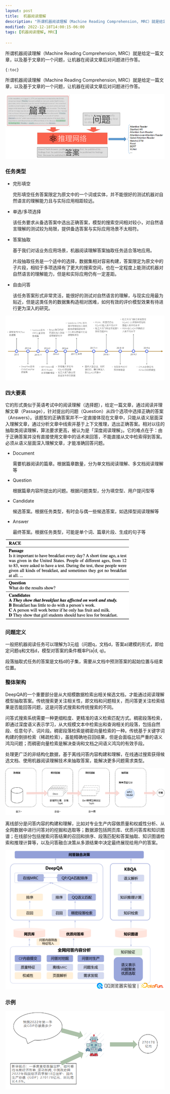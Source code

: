 ```yaml
---
layout: post
title:  机器阅读理解
description: "所谓机器阅读理解（Machine Reading Comprehension, MRC）就是给定一篇文章，以及基于文章的一个问题，让机器在阅读文章后对问题进行作答。"
modified: 2022-12-18T14:00:15-06:00
tags: [机器阅读理解, MRC] 

---
```




所谓机器阅读理解（Machine Reading Comprehension, MRC）就是给定一篇文章，以及基于文章的一个问题，让机器在阅读文章后对问题进行作答。

<!-- more -->

```
{:toc} 
```

所谓机器阅读理解（Machine Reading Comprehension, MRC）就是给定一篇文章，以及基于文章的一个问题，让机器在阅读文章后对问题进行作答。

![机器阅读理解处理流程](/images/00/001_mrc_1218.png)

### 任务类型

- 完形填空

  完形填空任务答案限定为原文中的一个词或实体，并不能很好的测试机器对自然语言的理解能力且与实际应用相距较远。

- 单选/多项选择

  该任务要求从备选答案中选出正确答案，模型的搜索空间相对较小，对自然语言理解的测试较为局限，提供备选答案与实际应用场景不太相符。

- 答案抽取

  基于我们对话业务应用场景，机器阅读理解答案抽取任务适合落地应用。

  

  片段抽取任务是一个适中的选择，数据集相对容易构建，答案限定为原文中的子片段，相较于多项选择有了更大的搜索空间，也在一定程度上能测试机器对自然语言的理解能力，但是和实际应用仍有一定差距。

- 自由问答

  该任务答案形式非常灵活，能很好的测试对自然语言的理解，与现实应用最为贴近，但是这类任务的数据集构造相对困难，如何有效的评价模型效果有待进行更为深入的研究。

![机器阅读理解发展历程](/images/00/002_mrc_1218.png)

### 四大要素

它的形式类似于英语考试中的阅读理解（选择题），给定一篇文章，通过阅读并理解文章（Passage），针对提出的问题（Question）从四个选项中选择正确的答案（Answers）。该题型的正确答案并不一定直接体现在文章中，只能从语义层面深入理解文章，通过分析文章中线索并基于上下文推理，选出正确答案。相对以往的抽取类阅读理解，算法要求更高，被认为是「深度阅读理解」。它的难点在于：由于正确答案并没有直接使用文章中的话术来回答，不能直接从文中检索得到答案。必须从语义层面深入理解文章，才能准确回答问题。

- Document

  需要机器阅读的篇章。根据篇章数量，分为单文档阅读理解、多文档阅读理解等

- Question

  根据篇章内容所提出的问题。根据问题类型，分为填空型、用户提问型等

- Candidate

  候选答案。根据任务类型，有时会与偶一些候选答案，如选择型阅读理解等

- Answer

  最终答案。根据任务类型，可能是单个词、篇章片段、生成的句子等

![RACE任务分解](/images/00/003_mrc_1218.png)

### 问题定义

一般把机器阅读任务可以理解为3元组（问题q，文档d，答案a)建模的形式，即给定问题q和文档d，模型对答案的条件概率P(a|d, q)。

段落抽取式任务的答案是文档d的子集，需要从文档中预测答案的起始位置与结束位置。

### 整体架构

DeepQA的一个重要部分是从大规模数据检索出相关候选文档，才能通过阅读理解模型抽取答案。传统搜索更关注相关性，即文档和问题相关，而问答更关注检索结果是否能回答问题，这是问答式搜索和传统搜索的不同。

问答式搜索系统需要一种更细粒度、更精准的语义检索匹配方式。稠密段落检索，即通过深度语义表示学习，从大规模文本中检索出和查询相关的段落，包括自然段、任意句子、词片段。稠密段落检索是稠密向量检索的一种。传统基于关键字词构建的倒排检索（稀疏检索），虽能精确地召回结果，但是会面临比较严重的语义鸿沟问题；而稠密向量检索是解决查询和文档之间语义鸿沟的有效手段。

处理更广泛的非结构化数据，基于离线问答内容构建和理解，在线通过搜索获得候选文档、使用机器阅读理解技术来抽取答案，能解决更多问题需求类型。

![机器阅读理解整体架构](/images/00/004_mrc_1218.png)



离线部分是问答内容的构建和理解，比如对专业生产内容做质量和权威性分析、从全网数据中进行问答对的挖掘和选取等；数据源包括网页库、优质问答库和知识图谱；在线部分包括搜索问答结果的召回和排序、段落匹配和答案抽取、知识图谱检索和推理计算等，以及问答融合决策从多源结果中决定最终展现给用户的答案。

![机器阅读理解整体架构2](/images/00/005_mrc_1218.png)

### 示例

![机器阅读理解应用示例](/images/00/006_mrc_1218.png)

